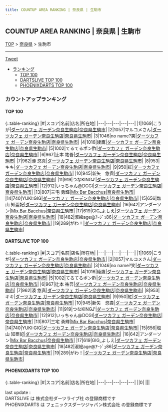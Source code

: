 ```yaml
---
title: COUNTUP AREA RANKING | 奈良県 | 生駒市
---
```

## COUNTUP AREA RANKING | 奈良県 | 生駒市

[TOP](/darts/rank/) > [奈良県](/darts/rank/奈良県/) > 生駒市

___

<a href="https://twitter.com/share?ref_src=twsrc%5Etfw" data-text="COUNTUP AREA RANKING | 奈良県生駒市" class="twitter-share-button" data-hashtags="DARTSLIVE,PHOENIXDARTS,darts,ダーツ" data-show-count="false">Tweet</a>

* [ランキング](#カウントアップランキング)
    * [TOP 100](#top-100)
    * [DARTSLIVE TOP 100](#dartslive-top-100)
    * [PHOENIXDARTS TOP 100](#phoenixdarts-top-100)

### カウントアップランキング

#### TOP 100



{:.table-ranking}
|#|スコア|名前|店名|所在地|
|---|---|---|---|---|
|1|1069|<span class="rank-name-dl">こうが</span>|<a href="https://search.dartslive.com/jp/shop/f4330ab5e65384c30d9b047a20a7ba1e">ダーツカフェ ガーデン奈良生駒店</a>|<a href="/darts/rank/奈良県/生駒市">奈良県生駒市</a>|
|2|1057|<span class="rank-name-dl">マルコメさん</span>|<a href="https://search.dartslive.com/jp/shop/f4330ab5e65384c30d9b047a20a7ba1e">ダーツカフェ ガーデン奈良生駒店</a>|<a href="/darts/rank/奈良県/生駒市">奈良県生駒市</a>|
|3|1046|<span class="rank-name-dl">no name?笑</span>|<a href="https://search.dartslive.com/jp/shop/f4330ab5e65384c30d9b047a20a7ba1e">ダーツカフェ ガーデン奈良生駒店</a>|<a href="/darts/rank/奈良県/生駒市">奈良県生駒市</a>|
|4|1016|<span class="rank-name-dl">綾鷹</span>|<a href="https://search.dartslive.com/jp/shop/f4330ab5e65384c30d9b047a20a7ba1e">ダーツカフェ ガーデン奈良生駒店</a>|<a href="/darts/rank/奈良県/生駒市">奈良県生駒市</a>|
|5|1002|<span class="rank-name-dl">てるてるポン酢</span>|<a href="https://search.dartslive.com/jp/shop/f4330ab5e65384c30d9b047a20a7ba1e">ダーツカフェ ガーデン奈良生駒店</a>|<a href="/darts/rank/奈良県/生駒市">奈良県生駒市</a>|
|6|967|<span class="rank-name-dl">辻本 祐吾</span>|<a href="https://search.dartslive.com/jp/shop/f4330ab5e65384c30d9b047a20a7ba1e">ダーツカフェ ガーデン奈良生駒店</a>|<a href="/darts/rank/奈良県/生駒市">奈良県生駒市</a>|
|7|962|<span class="rank-name-dl">湊 悠真</span>|<a href="https://search.dartslive.com/jp/shop/f4330ab5e65384c30d9b047a20a7ba1e">ダーツカフェ ガーデン奈良生駒店</a>|<a href="/darts/rank/奈良県/生駒市">奈良県生駒市</a>|
|8|953|<span class="rank-name-dl">キキ</span>|<a href="https://search.dartslive.com/jp/shop/f4330ab5e65384c30d9b047a20a7ba1e">ダーツカフェ ガーデン奈良生駒店</a>|<a href="/darts/rank/奈良県/生駒市">奈良県生駒市</a>|
|9|950|<span class="rank-name-dl">紅</span>|<a href="https://search.dartslive.com/jp/shop/f4330ab5e65384c30d9b047a20a7ba1e">ダーツカフェ ガーデン奈良生駒店</a>|<a href="/darts/rank/奈良県/生駒市">奈良県生駒市</a>|
|10|945|<span class="rank-name-dl">新矢　悠貴</span>|<a href="https://search.dartslive.com/jp/shop/f4330ab5e65384c30d9b047a20a7ba1e">ダーツカフェ ガーデン奈良生駒店</a>|<a href="/darts/rank/奈良県/生駒市">奈良県生駒市</a>|
|11|919|<span class="rank-name-dl">つなKING♪</span>|<a href="https://search.dartslive.com/jp/shop/f4330ab5e65384c30d9b047a20a7ba1e">ダーツカフェ ガーデン奈良生駒店</a>|<a href="/darts/rank/奈良県/生駒市">奈良県生駒市</a>|
|12|912|<span class="rank-name-dl">いっちゃん@DCGI</span>|<a href="https://search.dartslive.com/jp/shop/f4330ab5e65384c30d9b047a20a7ba1e">ダーツカフェ ガーデン奈良生駒店</a>|<a href="/darts/rank/奈良県/生駒市">奈良県生駒市</a>|
|13|807|<span class="rank-name-dl">三宅 勇輝</span>|<a href="https://search.dartslive.com/jp/shop/e11e7d72c5f5916eb21333aee1bd51e4">Mix Bar Bacchus</a>|<a href="/darts/rank/奈良県/生駒市">奈良県生駒市</a>|
|14|740|<span class="rank-name-dl">YUKI:GIG</span>|<a href="https://search.dartslive.com/jp/shop/f4330ab5e65384c30d9b047a20a7ba1e">ダーツカフェ ガーデン奈良生駒店</a>|<a href="/darts/rank/奈良県/生駒市">奈良県生駒市</a>|
|15|656|<span class="rank-name-dl">塩山 知亜妃</span>|<a href="https://search.dartslive.com/jp/shop/f4330ab5e65384c30d9b047a20a7ba1e">ダーツカフェ ガーデン奈良生駒店</a>|<a href="/darts/rank/奈良県/生駒市">奈良県生駒市</a>|
|16|642|<span class="rank-name-dl">アンダーソン</span>|<a href="https://search.dartslive.com/jp/shop/e11e7d72c5f5916eb21333aee1bd51e4">Mix Bar Bacchus</a>|<a href="/darts/rank/奈良県/生駒市">奈良県生駒市</a>|
|17|619|<span class="rank-name-dl">GIG_よしえ</span>|<a href="https://search.dartslive.com/jp/shop/f4330ab5e65384c30d9b047a20a7ba1e">ダーツカフェ ガーデン奈良生駒店</a>|<a href="/darts/rank/奈良県/生駒市">奈良県生駒市</a>|
|18|482|<span class="rank-name-dl">淑絵age@ｱｰｼﾞｭ86</span>|<a href="https://search.dartslive.com/jp/shop/f4330ab5e65384c30d9b047a20a7ba1e">ダーツカフェ ガーデン奈良生駒店</a>|<a href="/darts/rank/奈良県/生駒市">奈良県生駒市</a>|
|19|289|<span class="rank-name-dl">がわ！</span>|<a href="https://search.dartslive.com/jp/shop/f4330ab5e65384c30d9b047a20a7ba1e">ダーツカフェ ガーデン奈良生駒店</a>|<a href="/darts/rank/奈良県/生駒市">奈良県生駒市</a>|


#### DARTSLIVE TOP 100



{:.table-ranking}
|#|スコア|名前|店名|所在地|
|---|---|---|---|---|
|1|1069|<span class="rank-name-dl">こうが</span>|<a href="https://search.dartslive.com/jp/shop/f4330ab5e65384c30d9b047a20a7ba1e">ダーツカフェ ガーデン奈良生駒店</a>|<a href="/darts/rank/奈良県/生駒市">奈良県生駒市</a>|
|2|1057|<span class="rank-name-dl">マルコメさん</span>|<a href="https://search.dartslive.com/jp/shop/f4330ab5e65384c30d9b047a20a7ba1e">ダーツカフェ ガーデン奈良生駒店</a>|<a href="/darts/rank/奈良県/生駒市">奈良県生駒市</a>|
|3|1046|<span class="rank-name-dl">no name?笑</span>|<a href="https://search.dartslive.com/jp/shop/f4330ab5e65384c30d9b047a20a7ba1e">ダーツカフェ ガーデン奈良生駒店</a>|<a href="/darts/rank/奈良県/生駒市">奈良県生駒市</a>|
|4|1016|<span class="rank-name-dl">綾鷹</span>|<a href="https://search.dartslive.com/jp/shop/f4330ab5e65384c30d9b047a20a7ba1e">ダーツカフェ ガーデン奈良生駒店</a>|<a href="/darts/rank/奈良県/生駒市">奈良県生駒市</a>|
|5|1002|<span class="rank-name-dl">てるてるポン酢</span>|<a href="https://search.dartslive.com/jp/shop/f4330ab5e65384c30d9b047a20a7ba1e">ダーツカフェ ガーデン奈良生駒店</a>|<a href="/darts/rank/奈良県/生駒市">奈良県生駒市</a>|
|6|967|<span class="rank-name-dl">辻本 祐吾</span>|<a href="https://search.dartslive.com/jp/shop/f4330ab5e65384c30d9b047a20a7ba1e">ダーツカフェ ガーデン奈良生駒店</a>|<a href="/darts/rank/奈良県/生駒市">奈良県生駒市</a>|
|7|962|<span class="rank-name-dl">湊 悠真</span>|<a href="https://search.dartslive.com/jp/shop/f4330ab5e65384c30d9b047a20a7ba1e">ダーツカフェ ガーデン奈良生駒店</a>|<a href="/darts/rank/奈良県/生駒市">奈良県生駒市</a>|
|8|953|<span class="rank-name-dl">キキ</span>|<a href="https://search.dartslive.com/jp/shop/f4330ab5e65384c30d9b047a20a7ba1e">ダーツカフェ ガーデン奈良生駒店</a>|<a href="/darts/rank/奈良県/生駒市">奈良県生駒市</a>|
|9|950|<span class="rank-name-dl">紅</span>|<a href="https://search.dartslive.com/jp/shop/f4330ab5e65384c30d9b047a20a7ba1e">ダーツカフェ ガーデン奈良生駒店</a>|<a href="/darts/rank/奈良県/生駒市">奈良県生駒市</a>|
|10|945|<span class="rank-name-dl">新矢　悠貴</span>|<a href="https://search.dartslive.com/jp/shop/f4330ab5e65384c30d9b047a20a7ba1e">ダーツカフェ ガーデン奈良生駒店</a>|<a href="/darts/rank/奈良県/生駒市">奈良県生駒市</a>|
|11|919|<span class="rank-name-dl">つなKING♪</span>|<a href="https://search.dartslive.com/jp/shop/f4330ab5e65384c30d9b047a20a7ba1e">ダーツカフェ ガーデン奈良生駒店</a>|<a href="/darts/rank/奈良県/生駒市">奈良県生駒市</a>|
|12|912|<span class="rank-name-dl">いっちゃん@DCGI</span>|<a href="https://search.dartslive.com/jp/shop/f4330ab5e65384c30d9b047a20a7ba1e">ダーツカフェ ガーデン奈良生駒店</a>|<a href="/darts/rank/奈良県/生駒市">奈良県生駒市</a>|
|13|807|<span class="rank-name-dl">三宅 勇輝</span>|<a href="https://search.dartslive.com/jp/shop/e11e7d72c5f5916eb21333aee1bd51e4">Mix Bar Bacchus</a>|<a href="/darts/rank/奈良県/生駒市">奈良県生駒市</a>|
|14|740|<span class="rank-name-dl">YUKI:GIG</span>|<a href="https://search.dartslive.com/jp/shop/f4330ab5e65384c30d9b047a20a7ba1e">ダーツカフェ ガーデン奈良生駒店</a>|<a href="/darts/rank/奈良県/生駒市">奈良県生駒市</a>|
|15|656|<span class="rank-name-dl">塩山 知亜妃</span>|<a href="https://search.dartslive.com/jp/shop/f4330ab5e65384c30d9b047a20a7ba1e">ダーツカフェ ガーデン奈良生駒店</a>|<a href="/darts/rank/奈良県/生駒市">奈良県生駒市</a>|
|16|642|<span class="rank-name-dl">アンダーソン</span>|<a href="https://search.dartslive.com/jp/shop/e11e7d72c5f5916eb21333aee1bd51e4">Mix Bar Bacchus</a>|<a href="/darts/rank/奈良県/生駒市">奈良県生駒市</a>|
|17|619|<span class="rank-name-dl">GIG_よしえ</span>|<a href="https://search.dartslive.com/jp/shop/f4330ab5e65384c30d9b047a20a7ba1e">ダーツカフェ ガーデン奈良生駒店</a>|<a href="/darts/rank/奈良県/生駒市">奈良県生駒市</a>|
|18|482|<span class="rank-name-dl">淑絵age@ｱｰｼﾞｭ86</span>|<a href="https://search.dartslive.com/jp/shop/f4330ab5e65384c30d9b047a20a7ba1e">ダーツカフェ ガーデン奈良生駒店</a>|<a href="/darts/rank/奈良県/生駒市">奈良県生駒市</a>|
|19|289|<span class="rank-name-dl">がわ！</span>|<a href="https://search.dartslive.com/jp/shop/f4330ab5e65384c30d9b047a20a7ba1e">ダーツカフェ ガーデン奈良生駒店</a>|<a href="/darts/rank/奈良県/生駒市">奈良県生駒市</a>|


#### PHOENIXDARTS TOP 100



{:.table-ranking}
|#|スコア|名前|店名|所在地|
|---|---|---|---|---|
||0|<span class="rank-name-dl"> </span>|<a href=""></a>|<a href="/darts/rank//"></a>|


<div class="footer border-top border-gray-light mt-5 pt-3 text-right text-gray">
    last update : <span style="font-weight: italic" id="foot_last_modified"></span><br />
    DARTSLIVE は 株式会社ダーツライブ社 の登録商標です<br />
    PHOENIXDARTS は フェニックスダーツジャパン株式会社 の登録商標です<br />
</div>

<script src="https://cdnjs.cloudflare.com/ajax/libs/jquery.tablesorter/2.31.3/js/jquery.tablesorter.min.js" integrity="sha512-qzgd5cYSZcosqpzpn7zF2ZId8f/8CHmFKZ8j7mU4OUXTNRd5g+ZHBPsgKEwoqxCtdQvExE5LprwwPAgoicguNg==" crossorigin="anonymous" referrerpolicy="no-referrer"></script>
<link rel="stylesheet" href="https://cdnjs.cloudflare.com/ajax/libs/jquery.tablesorter/2.31.3/css/theme.default.min.css" integrity="sha512-wghhOJkjQX0Lh3NSWvNKeZ0ZpNn+SPVXX1Qyc9OCaogADktxrBiBdKGDoqVUOyhStvMBmJQ8ZdMHiR3wuEq8+w==" crossorigin="anonymous" referrerpolicy="no-referrer" />
<script>
$(function() {
    $(".table-ranking").tablesorter({sortList:[[0, 0]]});
    $("#foot_last_modified").text(formatDate(new Date(document.lastModified), 'yyyy-MM-dd HH:mm:ss'));
});
</script>

<script async src="https://platform.twitter.com/widgets.js" charset="utf-8"></script>